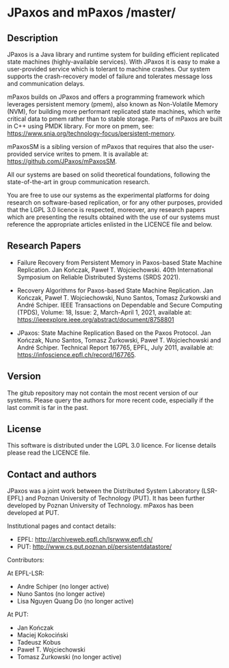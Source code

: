 JPaxos and mPaxos /master/
==========================

Description
-----------

JPaxos is a Java library and runtime system for building efficient replicated
state machines (highly-available services). With JPaxos it is easy to make
a user-provided service which is tolerant to machine crashes. Our system
supports the crash-recovery model of failure and tolerates message loss and
communication delays.

mPaxos builds on JPaxos and offers a programming framework which leverages 
persistent memory (pmem), also known as Non-Volatile Memory (NVM), for building
more performant replicated state machines, which write critical data to pmem
rather than to stable storage. Parts of mPaxos are built in C++ using PMDK
library. For more on pmem, see: 
https://www.snia.org/technology-focus/persistent-memory.

mPaxosSM is a sibling version of mPaxos that requires that also the 
user-provided service writes to pmem. It is available at: 
https://github.com/JPaxos/mPaxosSM.

All our systems are based on solid theoretical foundations, following the 
state-of-the-art in group communication research.

You are free to use our systems as the experimental platforms for doing 
research on software-based replication, or for any other purposes, provided
that the LGPL 3.0 licence is respected, moreover, any research papers which
are presenting the results obtained with the use of our systems must reference
the appropriate articles enlisted in the LICENCE file and below.

Research Papers
---------------

* Failure Recovery from Persistent Memory in Paxos-based State Machine 
  Replication. Jan Kończak, Paweł T. Wojciechowski. 40th International 
  Symposium on Reliable Distributed Systems (SRDS 2021).

* Recovery Algorithms for Paxos-based State Machine Replication. Jan Kończak,
  Paweł T. Wojciechowski, Nuno Santos, Tomasz Żurkowski and André Schiper.
  IEEE Transactions on Dependable and Secure Computing (TPDS), 
  Volume: 18, Issue: 2, March-April 1, 2021, available at: 
  https://ieeexplore.ieee.org/abstract/document/8758801

* JPaxos: State Machine Replication Based on the Paxos Protocol. Jan Kończak,
  Nuno Santos, Tomasz Żurkowski, Paweł T. Wojciechowski and André Schiper.
  Technical Report 167765, EPFL, July 2011, available at: 
  https://infoscience.epfl.ch/record/167765.

Version
-------

The gitub repository may not contain the most recent version of our systems.
Please query the authors for more recent code, especially if the last commit
is far in the past.

License
-------

This software is distributed under the LGPL 3.0 licence. For license details
please read the LICENCE file.

Contact and authors
-------------------

JPaxos was a joint work between the Distributed System Laboratory (LSR-EPFL)
and Poznan University of Technology (PUT). It has been further developed by
Poznan University of Technology. mPaxos has been developed at PUT.

Institutional pages and contact details:

* EPFL: http://archiveweb.epfl.ch/lsrwww.epfl.ch/
* PUT:  http://www.cs.put.poznan.pl/persistentdatastore/

Contributors:

At EPFL-LSR:

* Andre Schiper (no longer active)
* Nuno Santos (no longer active)
* Lisa Nguyen Quang Do (no longer active)

At PUT:

* Jan Kończak
* Maciej Kokociński
* Tadeusz Kobus
* Paweł T. Wojciechowski
* Tomasz Żurkowski (no longer active)
